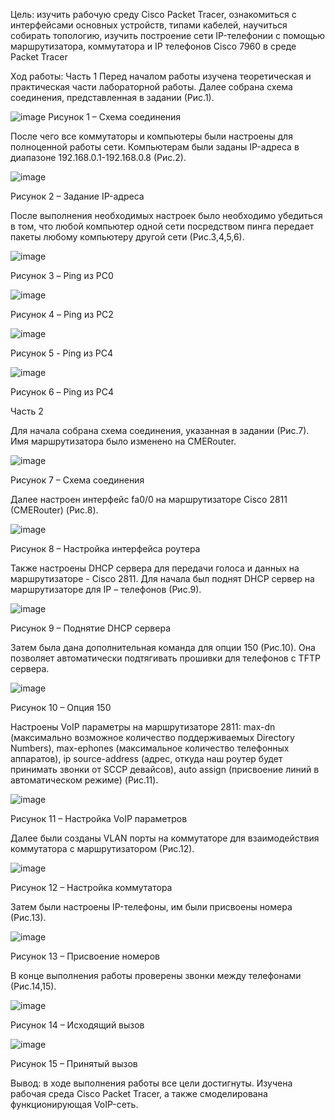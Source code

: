 Цель: изучить рабочую среду Cisco Packet Tracer, ознакомиться с интерфейсами основных устройств, типами кабелей, научиться собирать топологию, изучить построение сети IP-телефонии с помощью маршрутизатора, коммутатора и IP телефонов Cisco 7960 в среде Packet Tracer

Ход работы:
Часть 1
Перед началом работы изучена теоретическая и практическая части лабораторной работы.
Далее собрана схема соединения, представленная в задании (Рис.1). 

![image](https://user-images.githubusercontent.com/90499135/226293722-41ab067b-940e-4a6d-b42c-4d62dc3779e7.png)
Рисунок 1 – Схема соединения

После чего все коммутаторы и компьютеры были настроены для полноценной работы сети. Компьютерам были заданы IP-адреса в диапазоне 192.168.0.1-192.168.0.8 (Рис.2).

![image](https://user-images.githubusercontent.com/90499135/226293984-43d5af04-d1bc-4999-9f46-81fdfef7e84d.png)

Рисунок 2 – Задание IP-адреса

После выполнения необходимых настроек было необходимо убедиться в том, что любой компьютер одной сети посредством пинга передает пакеты любому компьютеру другой сети (Рис.3,4,5,6).

![image](https://user-images.githubusercontent.com/90499135/226294080-1f292a1c-2cf6-4b5b-a849-4dcb227d94ae.png)

Рисунок 3 – Ping из PC0

![image](https://user-images.githubusercontent.com/90499135/226294151-48713aa3-4ea6-4a7d-94c0-eb9ea2164581.png)

Рисунок 4 – Ping из PC2

![image](https://user-images.githubusercontent.com/90499135/226294200-95d46006-90dc-421a-a1dc-dba1eeda4929.png)

Рисунок 5 - Ping из PC4

![image](https://user-images.githubusercontent.com/90499135/226294261-c7571b40-15ef-4e94-996e-281fbd117cab.png)

Рисунок 6 – Ping из PC4

Часть 2

Для начала собрана схема соединения, указанная в задании (Рис.7). Имя маршрутизатора было изменено на CMERouter.

![image](https://user-images.githubusercontent.com/90499135/226294373-528688c5-9029-4215-9bcc-52676f8f7ec1.png)

Рисунок 7 – Схема соединения

Далее настроен интерфейс fa0/0 на маршрутизаторе Cisco 2811 (CMERouter) (Рис.8). 
 
![image](https://user-images.githubusercontent.com/90499135/226294417-40c22ffa-ea5b-467d-ab75-23c789424982.png)

Рисунок 8 – Настройка интерфейса роутера

Также настроены DHCP сервера для передачи голоса и данных на маршрутизаторе - Cisco 2811. Для начала был поднят DHCP сервер на маршрутизаторе для IP – телефонов (Рис.9).
 
![image](https://user-images.githubusercontent.com/90499135/226294487-e2add81d-b6ac-4ae9-8d4d-ada7b32f3714.png)

Рисунок 9 – Поднятие DHCP сервера

Затем была дана дополнительная команда для опции 150 (Рис.10). Она позволяет автоматически подтягивать прошивки для телефонов с TFTP сервера.
 
![image](https://user-images.githubusercontent.com/90499135/226294585-8c0d75fe-2fea-44b3-9169-64ad7d907537.png)

Рисунок 10 – Опция 150

Настроены VoIP параметры на маршрутизаторе 2811: max-dn (максимально возможное количество поддерживаемых Directory Numbers), max-ephones (максимальное количество телефонных аппаратов), ip source-address (адрес, откуда наш роутер будет принимать звонки от SCCP девайсов), auto assign (присвоение линий в автоматическом режиме) (Рис.11).
 
![image](https://user-images.githubusercontent.com/90499135/226294632-ec2a981b-8bba-4ed7-8b53-9ba95ffee0cb.png)

Рисунок 11 – Настройка VoIP параметров

Далее были созданы VLAN порты на коммутаторе для взаимодействия коммутатора с маршрутизатором (Рис.12).

![image](https://user-images.githubusercontent.com/90499135/226294687-9cc1549b-c5d8-4a15-b98d-6e9552e511b4.png)

Рисунок 12 – Настройка коммутатора

Затем были настроены IP-телефоны, им были присвоены номера (Рис.13).
 
![image](https://user-images.githubusercontent.com/90499135/226294735-f78cae12-f556-4b61-bc70-21549b8ba7d6.png)

Рисунок 13 – Присвоение номеров

В конце выполнения работы проверены звонки между телефонами (Рис.14,15).

![image](https://user-images.githubusercontent.com/90499135/226294781-eab53180-e4de-42c8-9827-1ff39920b68a.png) 

Рисунок 14 – Исходящий вызов

![image](https://user-images.githubusercontent.com/90499135/226294810-7df2bf4c-4040-41e5-83fc-34e3205c1c5e.png)

Рисунок 15 – Принятый вызов

Вывод: в ходе выполнения работы все цели достигнуты. Изучена рабочая среда Cisco Packet Tracer, а также смоделирована функционирующая VoIP-сеть.

